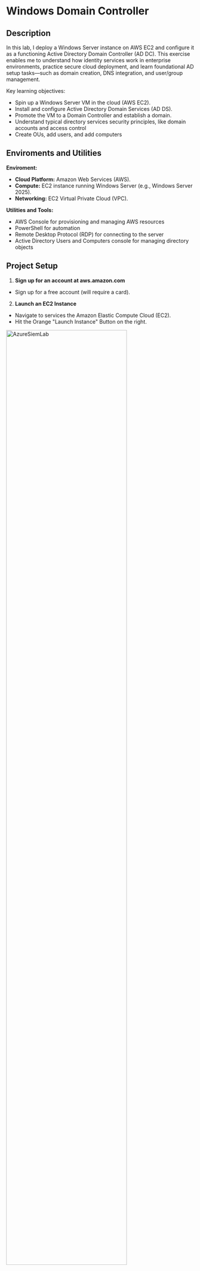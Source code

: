 # Windows Domain Controller
<h2>Description</h2>
In this lab, I deploy a Windows Server instance on AWS EC2 and configure it as a functioning Active Directory Domain Controller (AD DC). This exercise enables me to understand how identity services work in enterprise environments, practice secure cloud deployment, and learn foundational AD setup tasks—such as domain creation, DNS integration, and user/group management.

Key learning objectives:
- Spin up a Windows Server VM in the cloud (AWS EC2).
- Install and configure Active Directory Domain Services (AD DS).
- Promote the VM to a Domain Controller and establish a domain.
- Understand typical directory services security principles, like domain accounts and access control
- Create OUs, add users, and add computers

<h2>Enviroments and Utilities</h2>

<b>Enviroment:</b>
  - <b>Cloud Platform:</b> Amazon Web Services (AWS).
  - <b>Compute:</b> EC2 instance running Windows Server (e.g., Windows Server 2025).
  - <b>Networking:</b> EC2 Virtual Private Cloud (VPC).

<b>Utilities and Tools:</b>
  - AWS Console for provisioning and managing AWS resources
  - PowerShell for automation
  - Remote Desktop Protocol (RDP) for connecting to the server
  - Active Directory Users and Computers console for managing directory objects

<h2>Project Setup</h2>

1. <b>Sign up for an account at aws.amazon.com</b>
  - Sign up for a free account (will require a card).

2. <b>Launch an EC2 Instance</b>
  - Navigate to services the Amazon Elastic Compute Cloud (EC2).
  - Hit the Orange "Launch Instance" Button on the right.

<img src="" height="80%" width="80%" alt="AzureSiemLab"/>

3. <b>Set up a Windows Server</b>
  - Name the server (Example: Demo Lab AD Server).
  - Select the base image of Windows Server 2025 for Amazon Machine Image (AMI).
  - Select t3.small for instance type.
  - Leave Network Settings as is or select whatever IP that will be used to remote in.
  - Create Key Pair and save it.
  - Leave everything else as default and hit the orange "Launch Instance" Button.
    
<img src="" height="80%" width="80%" alt="AzureSiemLab"/>

<img src="" height="80%" width="80%" alt="AzureSiemLab"/>

<img src="" height="80%" width="80%" alt="AzureSiemLab"/>

<img src="" height="80%" width="80%" alt="AzureSiemLab"/>

4. <b>Remote into EC2 Instance of Windows Server 2025</b>
  - Navigate back to Amazon Elastic Compute Cloud (EC2) dashboard.
  - Select the correct instance and hit connect.
  - Got to RDP and hit "Get Password" and upload your saved key then hit "decrypt password"
  - Download RDP File or record IP to remote in
  - Use the windows app on MacOS to remote into EC2 Instance

<img src="" height="80%" width="80%" alt="AzureSiemLab"/>

<img src="" height="80%" width="80%" alt="AzureSiemLab"/>

<img src="" height="80%" width="80%" alt="AzureSiemLab"/>

<img src="" height="80%" width="80%" alt="AzureSiemLab"/>

5. <b>Install and configure Active Directory Domain Services (AD DS), promote the VM to a Domain Controller and establish a domain.</b>
  - Open Powershell and run two commands one at a time.
  - Install-WindowsFeature -Name AD-Domain-Services-IncludeManagementTools
  - InstallADDSForest -DomainName "lab.local" -CreateDnsDelegation:$false -DatabasePath "C:\Windows\NTDS" -DomainMode "WinThreshold" -ForestMode "WinThreshold" -InstallDns:$true -LogPath "C:\Windows\NTDS" -NoRebootOnCompletion:$false -SysvolPath "C:\Windows\SYSVOL" -Force
  - After rebooting using the GUI search "Active Directory Administrative Center"

<img src="" height="80%" width="80%" alt="AzureSiemLab"/>

<img src="" height="80%" width="80%" alt="AzureSiemLab"/>

<img src="" height="80%" width="80%" alt="AzureSiemLab"/>

<img src="" height="80%" width="80%" alt="AzureSiemLab"/>

6. <b>Create New Users & Groups (Powershell or GUI)</b>
  - Using the GUI Search Active Directory Users & Groups. Add users, create security groups and computers here.
  - Example Powershell Scripts:
New-ADOrganizationalUnit -Name "Lab Users" -Path "DC=lab,DC=local"

New-ADUser -Name "John Doe" -GivenName "John" -Surname "Doe" '
  -SamAccountName "john" -UserPrincipalName "john@lab.local" '
  -Path "OU=Lab Users,DC=lab,DC=local" -AccountPassword (ConvertTo-SecureString "UserPass!234" -AsPlainText -Force) '
  -Enabled $true -ChangePasswordAtLogon $false

New-ADGroup -Name "Helpdesk" -GroupScope Global -GroupCategory Security -Path "DC=lab,DC=local"
Add-ADGroupMember -Identity "Helpdesk" -Members "john"

<img src="" height="80%" width="80%" alt="AzureSiemLab"/>

<img src="" height="80%" width="80%" alt="AzureSiemLab"/>

<img src="" height="80%" width="80%" alt="AzureSiemLab"/>

<img src="" height="80%" width="80%" alt="AzureSiemLab"/>

<img src="" height="80%" width="80%" alt="AzureSiemLab"/>

<img src="" height="80%" width="80%" alt="AzureSiemLab"/>

